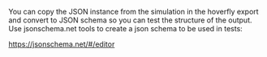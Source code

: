 You can copy the JSON instance from the simulation in the hoverfly export and convert to JSON schema so you can test the structure of the output. Use jsonschema.net tools to create a json schema to be used in tests:

https://jsonschema.net/#/editor